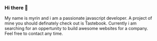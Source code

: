 ### Hi there 👋

My name is myrin and i am a passionate javascript developer. A project of mine you should definately check out is Tastebook.
Currently i am searching for an oppertunity to build awesome websites for a company.
Feel free to contact any time.
